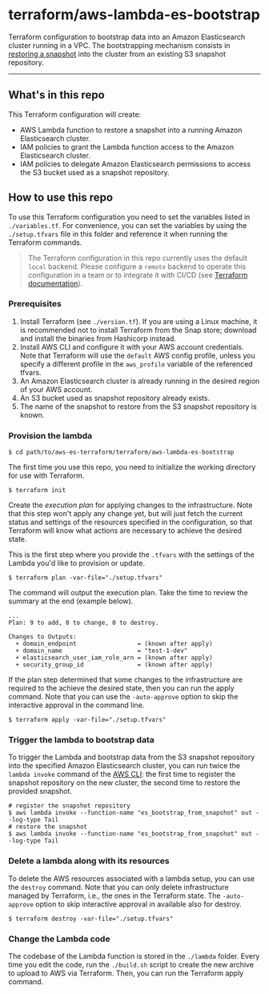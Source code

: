 # terraform/aws-lambda-es-bootstrap

Terraform configuration to bootstrap data into an Amazon Elasticsearch cluster running in a VPC. The bootstrapping mechanism consists in [restoring a snapshot](https://opendistro.github.io/for-elasticsearch-docs/docs/elasticsearch/snapshot-restore/) into the cluster from an existing S3 snapshot repository.

----

## What's in this repo
This Terraform configuration will create:
- AWS Lambda function to restore a snapshot into a running Amazon Elasticsearch cluster.
- IAM policies to grant the Lambda function access to the Amazon Elasticsearch cluster.
- IAM policies to delegate Amazon Elasticsearch permissions to access the S3 bucket used as a snapshot repository.

## How to use this repo
To use this Terraform configuration you need to set the variables listed in `./variables.tf`. For convenience, you can set the variables by using the `./setup.tfvars` file in this folder and reference it when running the Terraform commands.

> The Terraform configuration in this repo currently uses the default `local` backend. Please configure a `remote` backend to operate this configuration in a team or to integrate it with CI/CD (see [Terraform documentation](https://www.terraform.io/docs/language/settings/backends/configuration.html)).

### Prerequisites
1. Install Terraform (see `./version.tf`). If you are using a Linux machine, it is recommended not to install Terraform from the Snap store; download and install the binaries from Hashicorp instead.
2. Install AWS CLI and configure it with your AWS account credentials. Note that Terraform will use the `default` AWS config profile, unless you specify a different profile in the `aws_profile` variable of the referenced tfvars.
3. An Amazon Elasticsearch cluster is already running in the desired region of your AWS account.
4. An S3 bucket used as snapshot repository already exists.
5. The name of the snapshot to restore from the S3 snapshot repository is known.

### Provision the lambda
```
$ cd path/to/aws-es-terraform/terraform/aws-lambda-es-bootstrap
```

The first time you use this repo, you need to initialize the working directory for use with Terraform.

```
$ terraform init
```

Create the *execution plan* for applying changes to the infrastructure. Note that this step won't apply any change yet, but will just fetch the current status and settings of the resources specified in the configuration, so that Terraform will know what actions are necessary to achieve the desired state.

This is the first step where you provide the `.tfvars` with the settings of the Lambda you'd like to provision or update.

```
$ terraform plan -var-file="./setup.tfvars"
```

The command will output the execution plan. Take the time to review the summary at the end (example below).

```
...
Plan: 9 to add, 0 to change, 0 to destroy.

Changes to Outputs:
  + domain_endpoint                 = (known after apply)
  + domain_name                     = "test-1-dev"
  + elasticsearch_user_iam_role_arn = (known after apply)
  + security_group_id               = (known after apply)
```

If the plan step determined that some changes to the infrastructure are required to the achieve the desired state, then you can run the apply command. Note that you can use the `-auto-approve` option to skip the interactive approval in the command line.

```
$ terraform apply -var-file="./setup.tfvars"
```

### Trigger the lambda to bootstrap data
To trigger the Lambda and bootstrap data from the S3 snapshot repository into the specified Amazon Elasticsearch cluster, you can run twice the `lambda invoke` command of the [AWS CLI](https://aws.amazon.com/cli/): the first time to register the snapshot repository on the new cluster, the second time to restore the provided snapshot.

```
# register the snapshot repository
$ aws lambda invoke --function-name "es_bootstrap_from_snapshot" out --log-type Tail
# restore the snapshot
$ aws lambda invoke --function-name "es_bootstrap_from_snapshot" out --log-type Tail
```

### Delete a lambda along with its resources
To delete the AWS resources associated with a lambda setup, you can use the `destroy` command. Note that you can only delete infrastructure managed by Terraform, i.e., the ones in the Terraform state. The `-auto-approve` option to skip interactive approval in available also for destroy.

```
$ terraform destroy -var-file="./setup.tfvars"
```

### Change the Lambda code
The codebase of the Lambda function is stored in the `./lambda` folder. Every time you edit the code, run the `./build.sh` script to create the new archive to upload to AWS via Terraform. Then, you can run the Terraform apply command.